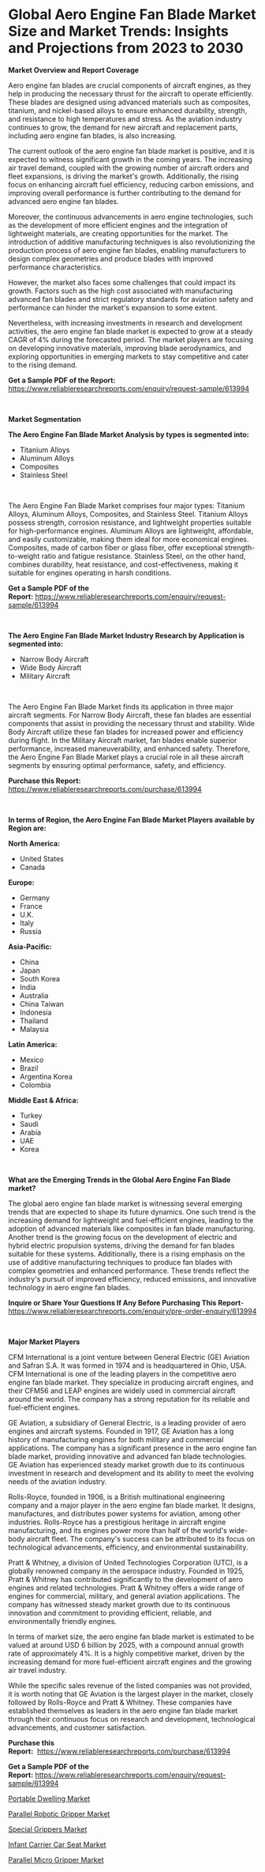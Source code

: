 <p><h1>Global Aero Engine Fan Blade Market Size and Market Trends: Insights and Projections from 2023 to 2030</h1></p><p><strong>Market Overview and Report Coverage</strong></p>
<p><p>Aero engine fan blades are crucial components of aircraft engines, as they help in producing the necessary thrust for the aircraft to operate efficiently. These blades are designed using advanced materials such as composites, titanium, and nickel-based alloys to ensure enhanced durability, strength, and resistance to high temperatures and stress. As the aviation industry continues to grow, the demand for new aircraft and replacement parts, including aero engine fan blades, is also increasing.</p><p>The current outlook of the aero engine fan blade market is positive, and it is expected to witness significant growth in the coming years. The increasing air travel demand, coupled with the growing number of aircraft orders and fleet expansions, is driving the market's growth. Additionally, the rising focus on enhancing aircraft fuel efficiency, reducing carbon emissions, and improving overall performance is further contributing to the demand for advanced aero engine fan blades.</p><p>Moreover, the continuous advancements in aero engine technologies, such as the development of more efficient engines and the integration of lightweight materials, are creating opportunities for the market. The introduction of additive manufacturing techniques is also revolutionizing the production process of aero engine fan blades, enabling manufacturers to design complex geometries and produce blades with improved performance characteristics.</p><p>However, the market also faces some challenges that could impact its growth. Factors such as the high cost associated with manufacturing advanced fan blades and strict regulatory standards for aviation safety and performance can hinder the market's expansion to some extent.</p><p>Nevertheless, with increasing investments in research and development activities, the aero engine fan blade market is expected to grow at a steady CAGR of 4% during the forecasted period. The market players are focusing on developing innovative materials, improving blade aerodynamics, and exploring opportunities in emerging markets to stay competitive and cater to the rising demand.</p></p>
<p><strong>Get a Sample PDF of the Report:</strong> <a href="https://www.reliableresearchreports.com/enquiry/request-sample/613994">https://www.reliableresearchreports.com/enquiry/request-sample/613994</a></p>
<p>&nbsp;</p>
<p><strong>Market Segmentation</strong></p>
<p><strong>The Aero Engine Fan Blade Market Analysis by types is segmented into:</strong></p>
<p><ul><li>Titanium Alloys</li><li>Aluminum Alloys</li><li>Composites</li><li>Stainless Steel</li></ul></p>
<p>&nbsp;</p>
<p><p>The Aero Engine Fan Blade Market comprises four major types: Titanium Alloys, Aluminum Alloys, Composites, and Stainless Steel. Titanium Alloys possess strength, corrosion resistance, and lightweight properties suitable for high-performance engines. Aluminum Alloys are lightweight, affordable, and easily customizable, making them ideal for more economical engines. Composites, made of carbon fiber or glass fiber, offer exceptional strength-to-weight ratio and fatigue resistance. Stainless Steel, on the other hand, combines durability, heat resistance, and cost-effectiveness, making it suitable for engines operating in harsh conditions.</p></p>
<p><strong>Get a Sample PDF of the Report:</strong>&nbsp;<a href="https://www.reliableresearchreports.com/enquiry/request-sample/613994">https://www.reliableresearchreports.com/enquiry/request-sample/613994</a></p>
<p>&nbsp;</p>
<p><strong>The Aero Engine Fan Blade Market Industry Research by Application is segmented into:</strong></p>
<p><ul><li>Narrow Body Aircraft</li><li>Wide Body Aircraft</li><li>Military Aircraft</li></ul></p>
<p>&nbsp;</p>
<p><p>The Aero Engine Fan Blade Market finds its application in three major aircraft segments. For Narrow Body Aircraft, these fan blades are essential components that assist in providing the necessary thrust and stability. Wide Body Aircraft utilize these fan blades for increased power and efficiency during flight. In the Military Aircraft market, fan blades enable superior performance, increased maneuverability, and enhanced safety. Therefore, the Aero Engine Fan Blade Market plays a crucial role in all these aircraft segments by ensuring optimal performance, safety, and efficiency.</p></p>
<p><strong>Purchase this Report:</strong>&nbsp; <a href="https://www.reliableresearchreports.com/purchase/613994">https://www.reliableresearchreports.com/purchase/613994</a></p>
<p>&nbsp;</p>
<p><strong>In terms of Region, the Aero Engine Fan Blade Market Players available by Region are:</strong></p>
<p>
    <p> <strong> North America: </strong>
        <ul>
            <li>United States</li>
            <li>Canada</li>
        </ul>
        </p> 
    <p> <strong> Europe: </strong>
        <ul>
            <li>Germany</li>
            <li>France</li>
            <li>U.K.</li>
            <li>Italy</li>
            <li>Russia</li>
        </ul>
        </p> 
    <p> <strong> Asia-Pacific: </strong>
        <ul>
            <li>China</li>
            <li>Japan</li>
            <li>South Korea</li>
            <li>India</li>
            <li>Australia</li>
            <li>China Taiwan</li>
            <li>Indonesia</li>
            <li>Thailand</li>
            <li>Malaysia</li>
        </ul>
        </p> 
    <p> <strong> Latin America: </strong>
        <ul>
            <li>Mexico</li>
            <li>Brazil</li>
            <li>Argentina Korea</li>
            <li>Colombia</li>
        </ul>
        </p> 
    <p> <strong> Middle East & Africa: </strong>
        <ul>
            <li>Turkey</li>
            <li>Saudi</li>
            <li>Arabia</li>
            <li>UAE</li>
            <li>Korea</li>
        </ul>
    </p>
    </p>
<p>&nbsp;</p>
<p><strong>What are the Emerging Trends in the Global Aero Engine Fan Blade market?</strong></p>
<p><p>The global aero engine fan blade market is witnessing several emerging trends that are expected to shape its future dynamics. One such trend is the increasing demand for lightweight and fuel-efficient engines, leading to the adoption of advanced materials like composites in fan blade manufacturing. Another trend is the growing focus on the development of electric and hybrid electric propulsion systems, driving the demand for fan blades suitable for these systems. Additionally, there is a rising emphasis on the use of additive manufacturing techniques to produce fan blades with complex geometries and enhanced performance. These trends reflect the industry's pursuit of improved efficiency, reduced emissions, and innovative technology in aero engine fan blades.</p></p>
<p><strong>Inquire or Share Your Questions If Any Before Purchasing This Report</strong>- <a href="https://www.reliableresearchreports.com/enquiry/pre-order-enquiry/613994">https://www.reliableresearchreports.com/enquiry/pre-order-enquiry/613994</a></p>
<p>&nbsp;</p>
<p><strong>Major Market Players</strong></p>
<p><p>CFM International is a joint venture between General Electric (GE) Aviation and Safran S.A. It was formed in 1974 and is headquartered in Ohio, USA. CFM International is one of the leading players in the competitive aero engine fan blade market. They specialize in producing aircraft engines, and their CFM56 and LEAP engines are widely used in commercial aircraft around the world. The company has a strong reputation for its reliable and fuel-efficient engines.</p><p>GE Aviation, a subsidiary of General Electric, is a leading provider of aero engines and aircraft systems. Founded in 1917, GE Aviation has a long history of manufacturing engines for both military and commercial applications. The company has a significant presence in the aero engine fan blade market, providing innovative and advanced fan blade technologies. GE Aviation has experienced steady market growth due to its continuous investment in research and development and its ability to meet the evolving needs of the aviation industry.</p><p>Rolls-Royce, founded in 1906, is a British multinational engineering company and a major player in the aero engine fan blade market. It designs, manufactures, and distributes power systems for aviation, among other industries. Rolls-Royce has a prestigious heritage in aircraft engine manufacturing, and its engines power more than half of the world's wide-body aircraft fleet. The company's success can be attributed to its focus on technological advancements, efficiency, and environmental sustainability.</p><p>Pratt & Whitney, a division of United Technologies Corporation (UTC), is a globally renowned company in the aerospace industry. Founded in 1925, Pratt & Whitney has contributed significantly to the development of aero engines and related technologies. Pratt & Whitney offers a wide range of engines for commercial, military, and general aviation applications. The company has witnessed steady market growth due to its continuous innovation and commitment to providing efficient, reliable, and environmentally friendly engines.</p><p>In terms of market size, the aero engine fan blade market is estimated to be valued at around USD 6 billion by 2025, with a compound annual growth rate of approximately 4%. It is a highly competitive market, driven by the increasing demand for more fuel-efficient aircraft engines and the growing air travel industry.</p><p>While the specific sales revenue of the listed companies was not provided, it is worth noting that GE Aviation is the largest player in the market, closely followed by Rolls-Royce and Pratt & Whitney. These companies have established themselves as leaders in the aero engine fan blade market through their continuous focus on research and development, technological advancements, and customer satisfaction.</p></p>
<p><strong>Purchase this Report:</strong>&nbsp;&nbsp;<a href="https://www.reliableresearchreports.com/purchase/613994">https://www.reliableresearchreports.com/purchase/613994</a></p>
<p></p>
<p><strong>Get a Sample PDF of the Report:</strong>&nbsp;<a href="https://www.reliableresearchreports.com/enquiry/request-sample/613994">https://www.reliableresearchreports.com/enquiry/request-sample/613994</a></p>
<p><p><a href="https://medium.com/@janrussell6445/portable-dwelling-market-size-growth-forecast-2023-2030-87e660ddf4a5">Portable Dwelling Market</a></p><p><a href="https://www.linkedin.com/pulse/parallel-robotic-gripper-market-insights-players-forecast/">Parallel Robotic Gripper Market</a></p><p><a href="https://www.linkedin.com/pulse/special-grippers-market-size-share-amp-trends-analysis/">Special Grippers Market</a></p><p><a href="https://medium.com/@jaylonlesch/infant-carrier-car-seat-market-size-growth-forecast-2023-2030-2866cefc258f">Infant Carrier Car Seat Market</a></p><p><a href="https://www.linkedin.com/pulse/parallel-micro-gripper-market-challenges-opportunities/">Parallel Micro Gripper Market</a></p></p>